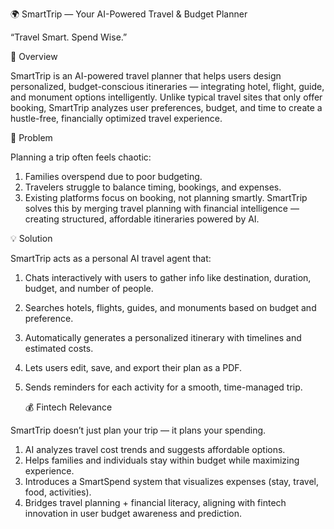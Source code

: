 🌍 SmartTrip — Your AI-Powered Travel & Budget Planner

“Travel Smart. Spend Wise.”

🧠 Overview

SmartTrip is an AI-powered travel planner that helps users design personalized, budget-conscious itineraries — integrating hotel, flight, guide, and monument options intelligently.
Unlike typical travel sites that only offer booking, SmartTrip analyzes user preferences, budget, and time to create a hustle-free, financially optimized travel experience.

🚀 Problem

Planning a trip often feels chaotic:
1. Families overspend due to poor budgeting.
2. Travelers struggle to balance timing, bookings, and expenses.
3. Existing platforms focus on booking, not planning smartly.
SmartTrip solves this by merging travel planning with financial intelligence — creating structured, affordable itineraries powered by AI.

💡 Solution

SmartTrip acts as a personal AI travel agent that:

1. Chats interactively with users to gather info like destination, duration, budget, and number of people.
2. Searches hotels, flights, guides, and monuments based on budget and preference.
3. Automatically generates a personalized itinerary with timelines and estimated costs.
4. Lets users edit, save, and export their plan as a PDF.
5. Sends reminders for each activity for a smooth, time-managed trip.

   💰 Fintech Relevance

SmartTrip doesn’t just plan your trip — it plans your spending.

1. AI analyzes travel cost trends and suggests affordable options.
2. Helps families and individuals stay within budget while maximizing experience.
3. Introduces a SmartSpend system that visualizes expenses (stay, travel, food, activities).
4. Bridges travel planning + financial literacy, aligning with fintech innovation in user budget awareness and prediction.
